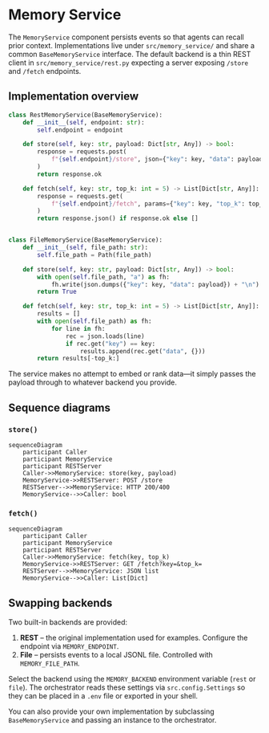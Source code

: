# Memory Service

The `MemoryService` component persists events so that agents can recall prior
context. Implementations live under `src/memory_service/` and share a common
`BaseMemoryService` interface.  The default backend is a thin REST client in
`src/memory_service/rest.py` expecting a server exposing `/store` and `/fetch`
endpoints.

## Implementation overview

```python
class RestMemoryService(BaseMemoryService):
    def __init__(self, endpoint: str):
        self.endpoint = endpoint

    def store(self, key: str, payload: Dict[str, Any]) -> bool:
        response = requests.post(
            f"{self.endpoint}/store", json={"key": key, "data": payload}
        )
        return response.ok

    def fetch(self, key: str, top_k: int = 5) -> List[Dict[str, Any]]:
        response = requests.get(
            f"{self.endpoint}/fetch", params={"key": key, "top_k": top_k}
        )
        return response.json() if response.ok else []


class FileMemoryService(BaseMemoryService):
    def __init__(self, file_path: str):
        self.file_path = Path(file_path)

    def store(self, key: str, payload: Dict[str, Any]) -> bool:
        with open(self.file_path, "a") as fh:
            fh.write(json.dumps({"key": key, "data": payload}) + "\n")
        return True

    def fetch(self, key: str, top_k: int = 5) -> List[Dict[str, Any]]:
        results = []
        with open(self.file_path) as fh:
            for line in fh:
                rec = json.loads(line)
                if rec.get("key") == key:
                    results.append(rec.get("data", {}))
        return results[-top_k:]
```

The service makes no attempt to embed or rank data—it simply passes the payload
through to whatever backend you provide.

## Sequence diagrams

### `store()`

```mermaid
sequenceDiagram
    participant Caller
    participant MemoryService
    participant RESTServer
    Caller->>MemoryService: store(key, payload)
    MemoryService->>RESTServer: POST /store
    RESTServer-->>MemoryService: HTTP 200/400
    MemoryService-->>Caller: bool
```

### `fetch()`

```mermaid
sequenceDiagram
    participant Caller
    participant MemoryService
    participant RESTServer
    Caller->>MemoryService: fetch(key, top_k)
    MemoryService->>RESTServer: GET /fetch?key=&top_k=
    RESTServer-->>MemoryService: JSON list
    MemoryService-->>Caller: List[Dict]
```

## Swapping backends

Two built-in backends are provided:

1. **REST** – the original implementation used for examples. Configure the
   endpoint via ``MEMORY_ENDPOINT``.
2. **File** – persists events to a local JSONL file. Controlled with
   ``MEMORY_FILE_PATH``.

Select the backend using the ``MEMORY_BACKEND`` environment variable (``rest``
or ``file``). The orchestrator reads these settings via ``src.config.Settings``
so they can be placed in a ``.env`` file or exported in your shell.

You can also provide your own implementation by subclassing
``BaseMemoryService`` and passing an instance to the orchestrator.
